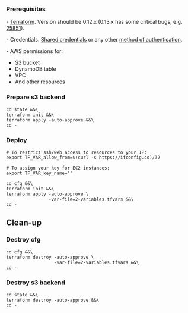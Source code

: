 ### Prerequisites

\- [Terraform](https://learn.hashicorp.com/terraform/getting-started/install.html#installing-terraform). Version should be 0.12.x (0.13.x has some critical bugs, e.g. [25851](https://github.com/hashicorp/terraform/issues/25851)).


\- Credentials. [Shared credentials](https://www.terraform.io/docs/providers/aws/index.html#shared-credentials-file) or any other [method of authentication](https://www.terraform.io/docs/providers/aws/index.html#authentication).

\- AWS permissions for:

- S3 bucket
- DynamoDB table
- VPC
- And other resources

### Prepare s3 backend

```
cd state &&\
terraform init &&\
terraform apply -auto-approve &&\
cd -
```

### Deploy

```
# To restrict ssh/web access to resources to your IP:
export TF_VAR_allow_from=$(curl -s https://ifconfig.co)/32

# To assign your key for EC2 instances:
export TF_VAR_key_name=''

cd cfg &&\
terraform init &&\
terraform apply -auto-approve \
                -var-file=2-variables.tfvars &&\
cd -
```




## Clean-up

### Destroy cfg

```
cd cfg &&\
terraform destroy -auto-approve \
                  -var-file=2-variables.tfvars &&\
cd -
```
### Destroy s3 backend

```
cd state &&\
terraform destroy -auto-approve &&\
cd -
```
